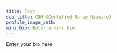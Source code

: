 ```yaml
---
title: Test
sub_title: CNM (Certified Nurse Midwife)
profile_image_path:
mini_bio: Enter a mini bio.
---
```


Enter your bio here